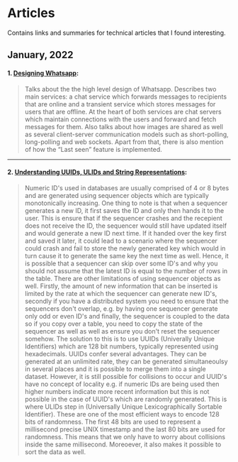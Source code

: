 # Articles
Contains links and summaries for technical articles that I found interesting.


## January, 2022

#### 1. [Designing Whatsapp](http://highscalability.com/blog/2022/1/3/designing-whatsapp.html):
> Talks about the the high level design of Whatsapp. Describes two main services: a chat service
which forwards messages to recipients that are online and a transient service which stores messages for users that are offline. At the heart of both services are chat servers which
maintain connections with the users and forward and fetch messages for them. Also talks about how images are shared as well as several client-server communication models such as 
short-polling, long-polling and web sockets. Apart from that, there is also mention of how the “Last seen” feature is implemented.

  ---
  
#### 2. [Understanding UUIDs, ULIDs and String Representations](https://sudhir.io/uuids-ulids?utm_source=pocket_mylist):

> Numeric ID's used in databases are usually comprised of 4 or 8 bytes and are generated using sequencer objects which are typically monotonically increasing. One thing to note 
is that when a sequencer generates a new ID, it first saves the ID and only then hands it to the user. This is ensure that if the sequencer crashes and the recepient does not
receive the ID, the sequencer would still have updated itself and would generate a new ID next time. If it handed over the key first and saved it later, it
could lead to a scenario where the sequencer could crash and fail to store the newly generated key which would in turn cause it to generate the same key the next time as well. 
Hence, it is possible that a sequencer can skip over some ID's and why you should not assume that the latest ID is equal to the number of rows in the table. There are other 
limitations of using sequencer objects as well. Firstly, the amount of new information that can be inserted is limited by the rate at which the sequencer can generate new ID's,
secondly if you have a distributed system you need to ensure that the sequencers don't overlap, e.g. by having one sequencer generate only odd or even ID's and finally, the 
sequencer is coupled to the data so if you copy over a table, you need to copy the state of the sequencer as well as well as ensure you don't reset the sequencer somehow. The 
solution to this is to use UUIDs (Univerally Unique Identifiers) which are 128 bit numbers, typically represented using hexadecimals. UUIDs confer several advantages. They can 
be generated at an unlimited rate, they can be generated simultaneoulsy in several places and it is possible to merge them into a single dataset. However, it is still possible for
collisions to occur and UUID's have no concept of locality e.g. if numeric IDs are being used then higher numbers indicate more recent information but this is not possible in the
case of UUID's which are randomly generated. This is where ULIDs step in (Universally Unique Lexicographically Sortable Identifier). These are one of the most efficient ways to
encode 128 bits of randomness. The first 48 bits are used to represent a millisecond precise UNIX timestamp and the last 80 bits are used for randomness. This means that we only
have to worry about collisions inside the same millisecond. Moreoever, it also makes it possible to sort the data as well.

   
